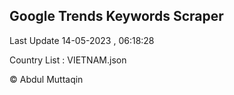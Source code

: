 

## Google Trends Keywords Scraper 
 
Last Update 14-05-2023 , 06:18:28

Country List :
VIETNAM.json



© Abdul Muttaqin 
